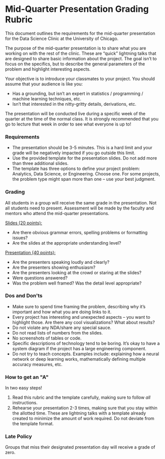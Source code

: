 # Mid-Quarter Presentation Grading Rubric

This document outlines the requirements for the mid-quarter presentation for the Data Science Clinic at the University of Chicago. 

The purpose of the mid-quarter presentation is to share what you are working on with the rest of the clinic. These are “quick” lightning talks that are designed to share basic information about the project. The goal isn’t to focus on the specifics, but to describe the general parameters of the problem and highlight interesting aspects.

Your objective is to introduce your classmates to your project. You should assume that your audience is like you:
* Has a grounding, but isn’t an expert in statistics / programming / machine learning techniques, etc.
* Isn’t that interested in the nitty-gritty details, derivations, etc.

The presentation will be conducted live during a specific week of the quarter at the time of the normal class. It is strongly recommended that you go to lecture that week in order to see what everyone is up to!

### Requirements 

* The presentation should be 3-5 minutes. This is a hard limit and your grade will be negatively impacted if you go outside this limit.
* Use the provided template for the presentation slides. Do not add more than three additional slides.
* The template has three options to define your project problem: Analytics, Data Science, or Engineering. Choose one. For some projects, the problem type might span more than one – use your best judgment.

### Grading

All students in a group will receive the same grade in the presentation. Not all students need to present. Assessment will be made by the faculty and mentors who attend the mid-quarter presentations.

<u>Slides (20 points):</u>
* Are there obvious grammar errors, spelling problems or formatting issues?
* Are the slides at the appropriate understanding level?

<u>Presentation (40 points):</u>
* Are the presenters speaking loudly and clearly? 
* Are the presenters showing enthusiasm?
* Are the presenters looking at the crowd or staring at the slides?
* Were questions answered? 
* Was the problem well framed? Was the detail level appropriate?

### Dos and Don'ts
* Make sure to spend time framing the problem, describing why it’s important and how what you are doing links to it.
* Every project has interesting and unexpected aspects – you want to highlight those. Are there any cool visualizations? What about results?
* Do not violate any NDA/share any special sauce.
* Do not read lists of numbers from the slides.
* No screenshots of tables or code.
* Specific descriptions of technology tend to be boring. It’s okay to have a system diagram if the project has a large engineering component.
* Do not try to teach concepts. Examples include: explaining how a neural network or deep learning works, mathematically defining multiple accuracy measures, etc.
 

### How to get an "A"

In two easy steps!
1. Read this rubric and the template carefully, making sure to follow _all_ instructions.
2. Rehearse your presentation 2-3 times, making sure that you stay within the allotted time. These are lightning talks with a template already created to minimize the amount of work required. Do not deviate from the template format.

### Late Policy
Groups that miss their designated presentation day will receive a grade of zero.
